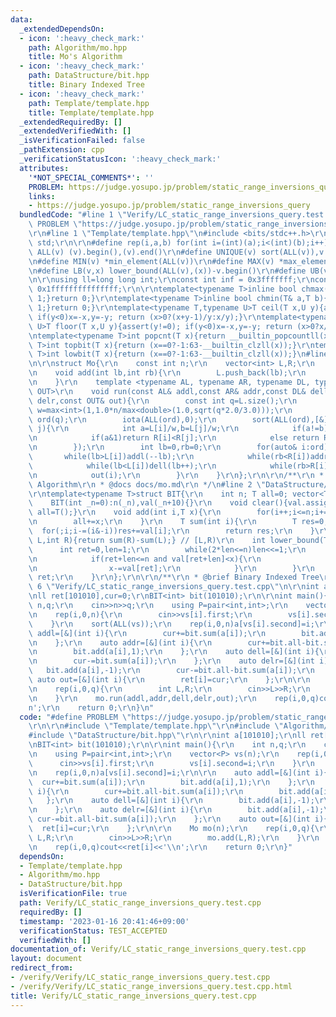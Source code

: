 ```yaml
---
data:
  _extendedDependsOn:
  - icon: ':heavy_check_mark:'
    path: Algorithm/mo.hpp
    title: Mo's Algorithm
  - icon: ':heavy_check_mark:'
    path: DataStructure/bit.hpp
    title: Binary Indexed Tree
  - icon: ':heavy_check_mark:'
    path: Template/template.hpp
    title: Template/template.hpp
  _extendedRequiredBy: []
  _extendedVerifiedWith: []
  _isVerificationFailed: false
  _pathExtension: cpp
  _verificationStatusIcon: ':heavy_check_mark:'
  attributes:
    '*NOT_SPECIAL_COMMENTS*': ''
    PROBLEM: https://judge.yosupo.jp/problem/static_range_inversions_query
    links:
    - https://judge.yosupo.jp/problem/static_range_inversions_query
  bundledCode: "#line 1 \"Verify/LC_static_range_inversions_query.test.cpp\"\n#define\
    \ PROBLEM \"https://judge.yosupo.jp/problem/static_range_inversions_query\"\r\n\
    \r\n#line 1 \"Template/template.hpp\"\n#include <bits/stdc++.h>\r\nusing namespace\
    \ std;\r\n\r\n#define rep(i,a,b) for(int i=(int)(a);i<(int)(b);i++)\r\n#define\
    \ ALL(v) (v).begin(),(v).end()\r\n#define UNIQUE(v) sort(ALL(v)),v.erase(unique(ALL(v)),v.end())\r\
    \n#define MIN(v) *min_element(ALL(v))\r\n#define MAX(v) *max_element(ALL(v))\r\
    \n#define LB(v,x) lower_bound(ALL(v),(x))-v.begin()\r\n#define UB(v,x) upper_bound(ALL(v),(x))-v.begin()\r\
    \n\r\nusing ll=long long int;\r\nconst int inf = 0x3fffffff;\r\nconst ll INF =\
    \ 0x1fffffffffffffff;\r\n\r\ntemplate<typename T>inline bool chmax(T& a,T b){if(a<b){a=b;return\
    \ 1;}return 0;}\r\ntemplate<typename T>inline bool chmin(T& a,T b){if(a>b){a=b;return\
    \ 1;}return 0;}\r\ntemplate<typename T,typename U>T ceil(T x,U y){assert(y!=0);\
    \ if(y<0)x=-x,y=-y; return (x>0?(x+y-1)/y:x/y);}\r\ntemplate<typename T,typename\
    \ U>T floor(T x,U y){assert(y!=0); if(y<0)x=-x,y=-y; return (x>0?x/y:(x-y+1)/y);}\r\
    \ntemplate<typename T>int popcnt(T x){return __builtin_popcountll(x);}\r\ntemplate<typename\
    \ T>int topbit(T x){return (x==0?-1:63-__builtin_clzll(x));}\r\ntemplate<typename\
    \ T>int lowbit(T x){return (x==0?-1:63-__builtin_clzll(x));}\n#line 2 \"Algorithm/mo.hpp\"\
    \n\r\nstruct Mo{\r\n    const int n;\r\n    vector<int> L,R;\r\n    Mo(int _n):n(_n){}\r\
    \n    void add(int lb,int rb){\r\n        L.push_back(lb);\r\n        R.push_back(rb);\r\
    \n    }\r\n    template <typename AL, typename AR, typename DL, typename DR, typename\
    \ OUT>\r\n    void run(const AL& addl,const AR& addr,const DL& dell,const DR&\
    \ delr,const OUT& out){\r\n        const int q=L.size();\r\n        const int\
    \ w=max<int>(1,1.0*n/max<double>(1.0,sqrt(q*2.0/3.0)));\r\n        vector<int>\
    \ ord(q);\r\n        iota(ALL(ord),0);\r\n        sort(ALL(ord),[&](int i,int\
    \ j){\r\n            int a=L[i]/w,b=L[j]/w;\r\n            if(a!=b)return a<b;\r\
    \n            if(a&1)return R[i]<R[j];\r\n            else return R[i]>R[j];\r\
    \n        });\r\n        int lb=0,rb=0;\r\n        for(auto& i:ord){\r\n     \
    \       while(lb>L[i])addl(--lb);\r\n            while(rb<R[i])addr(rb++);\r\n\
    \            while(lb<L[i])dell(lb++);\r\n            while(rb>R[i])delr(--rb);\r\
    \n            out(i);\r\n        }\r\n    }\r\n};\r\n\r\n/**\r\n * @brief Mo's\
    \ Algorithm\r\n * @docs docs/mo.md\r\n */\n#line 2 \"DataStructure/bit.hpp\"\n\
    \r\ntemplate<typename T>struct BIT{\r\n    int n; T all=0; vector<T> val;\r\n\
    \    BIT(int _n=0):n(_n),val(_n+10){}\r\n    void clear(){val.assign(n+10,0);\
    \ all=T();}\r\n    void add(int i,T x){\r\n        for(i++;i<=n;i+=(i&-i))val[i]=val[i]+x;\r\
    \n        all+=x;\r\n    }\r\n    T sum(int i){\r\n        T res=0;\r\n      \
    \  for(;i;i-=(i&-i))res+=val[i];\r\n        return res;\r\n    }\r\n    T sum(int\
    \ L,int R){return sum(R)-sum(L);} // [L,R)\r\n    int lower_bound(T x){\r\n  \
    \      int ret=0,len=1;\r\n        while(2*len<=n)len<<=1;\r\n        for(;len>=1;len>>=1){\r\
    \n            if(ret+len<=n and val[ret+len]<x){\r\n                ret+=len;\r\
    \n                x-=val[ret];\r\n            }\r\n        }\r\n        return\
    \ ret;\r\n    }\r\n};\r\n\r\n/**\r\n * @brief Binary Indexed Tree\r\n */\n#line\
    \ 6 \"Verify/LC_static_range_inversions_query.test.cpp\"\n\r\nint a[101010];\r\
    \nll ret[101010],cur=0;\r\nBIT<int> bit(101010);\r\n\r\nint main(){\r\n    int\
    \ n,q;\r\n    cin>>n>>q;\r\n    using P=pair<int,int>;\r\n    vector<P> vs(n);\r\
    \n    rep(i,0,n){\r\n        cin>>vs[i].first;\r\n        vs[i].second=i;\r\n\
    \    }\r\n    sort(ALL(vs));\r\n    rep(i,0,n)a[vs[i].second]=i;\r\n\r\n    auto\
    \ addl=[&](int i){\r\n        cur+=bit.sum(a[i]);\r\n        bit.add(a[i],1);\r\
    \n    };\r\n    auto addr=[&](int i){\r\n        cur+=bit.all-bit.sum(a[i]);\r\
    \n        bit.add(a[i],1);\r\n    };\r\n    auto dell=[&](int i){\r\n        bit.add(a[i],-1);\r\
    \n        cur-=bit.sum(a[i]);\r\n    };\r\n    auto delr=[&](int i){\r\n     \
    \   bit.add(a[i],-1);\r\n        cur-=bit.all-bit.sum(a[i]);\r\n    };\r\n   \
    \ auto out=[&](int i){\r\n        ret[i]=cur;\r\n    };\r\n\r\n    Mo mo(n);\r\
    \n    rep(i,0,q){\r\n        int L,R;\r\n        cin>>L>>R;\r\n        mo.add(L,R);\r\
    \n    }\r\n    mo.run(addl,addr,dell,delr,out);\r\n    rep(i,0,q)cout<<ret[i]<<'\\\
    n';\r\n    return 0;\r\n}\n"
  code: "#define PROBLEM \"https://judge.yosupo.jp/problem/static_range_inversions_query\"\
    \r\n\r\n#include \"Template/template.hpp\"\r\n#include \"Algorithm/mo.hpp\"\r\n\
    #include \"DataStructure/bit.hpp\"\r\n\r\nint a[101010];\r\nll ret[101010],cur=0;\r\
    \nBIT<int> bit(101010);\r\n\r\nint main(){\r\n    int n,q;\r\n    cin>>n>>q;\r\
    \n    using P=pair<int,int>;\r\n    vector<P> vs(n);\r\n    rep(i,0,n){\r\n  \
    \      cin>>vs[i].first;\r\n        vs[i].second=i;\r\n    }\r\n    sort(ALL(vs));\r\
    \n    rep(i,0,n)a[vs[i].second]=i;\r\n\r\n    auto addl=[&](int i){\r\n      \
    \  cur+=bit.sum(a[i]);\r\n        bit.add(a[i],1);\r\n    };\r\n    auto addr=[&](int\
    \ i){\r\n        cur+=bit.all-bit.sum(a[i]);\r\n        bit.add(a[i],1);\r\n \
    \   };\r\n    auto dell=[&](int i){\r\n        bit.add(a[i],-1);\r\n        cur-=bit.sum(a[i]);\r\
    \n    };\r\n    auto delr=[&](int i){\r\n        bit.add(a[i],-1);\r\n       \
    \ cur-=bit.all-bit.sum(a[i]);\r\n    };\r\n    auto out=[&](int i){\r\n      \
    \  ret[i]=cur;\r\n    };\r\n\r\n    Mo mo(n);\r\n    rep(i,0,q){\r\n        int\
    \ L,R;\r\n        cin>>L>>R;\r\n        mo.add(L,R);\r\n    }\r\n    mo.run(addl,addr,dell,delr,out);\r\
    \n    rep(i,0,q)cout<<ret[i]<<'\\n';\r\n    return 0;\r\n}"
  dependsOn:
  - Template/template.hpp
  - Algorithm/mo.hpp
  - DataStructure/bit.hpp
  isVerificationFile: true
  path: Verify/LC_static_range_inversions_query.test.cpp
  requiredBy: []
  timestamp: '2023-01-16 20:41:46+09:00'
  verificationStatus: TEST_ACCEPTED
  verifiedWith: []
documentation_of: Verify/LC_static_range_inversions_query.test.cpp
layout: document
redirect_from:
- /verify/Verify/LC_static_range_inversions_query.test.cpp
- /verify/Verify/LC_static_range_inversions_query.test.cpp.html
title: Verify/LC_static_range_inversions_query.test.cpp
---
```

